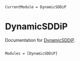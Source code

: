 ```@meta
CurrentModule = DynamicSDDiP
```

# DynamicSDDiP

Documentation for [DynamicSDDiP](https://github.com/ChrisFuelOR/DynamicSDDiP.jl).

```@index
```

```@autodocs
Modules = [DynamicSDDiP]
```
